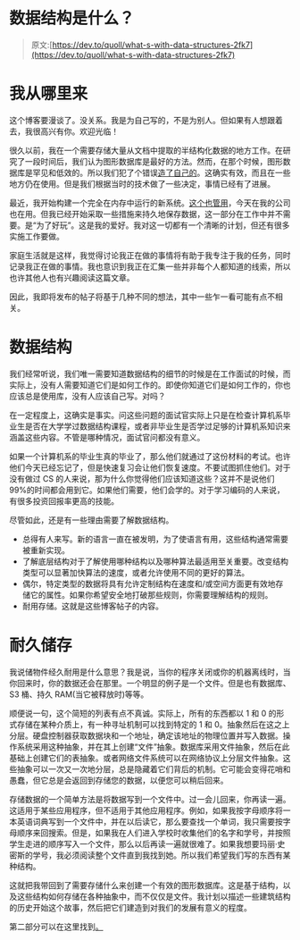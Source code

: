 # 数据结构是什么？

> 原文:[https://dev.to/quoll/what-s-with-data-structures-2fk7](https://dev.to/quoll/what-s-with-data-structures-2fk7)

# [](#where-im-coming-from)我从哪里来

这个博客要漫谈了。没关系。我是为自己写的，不是为别人。但如果有人想跟着去，我很高兴有你。欢迎光临！

很久以前，我在一个需要存储大量从文档中提取的半结构化数据的地方工作。在研究了一段时间后，我们认为图形数据库是最好的方法。然而，在那个时候，图形数据库是罕见和低效的。所以我们犯了个错误[造了自己的](http://mulgara.org/)。这确实有效，而且在一些地方仍在使用。但是我们根据当时的技术做了一些决定，事情已经有了进展。

最近，我开始构建一个完全在内存中运行的新系统。[这个也管用](https://github.com/threatgrid/asami)，今天在我的公司也在用。但我已经开始采取一些措施来持久地保存数据，这一部分在工作中并不需要。是“为了好玩”。这是我的爱好。我对这一切都有一个清晰的计划，但还有很多实施工作要做。

家庭生活就是这样，我觉得讨论我正在做的事情将有助于我专注于我的任务，同时记录我正在做的事情。我也意识到我正在汇集一些并非每个人都知道的线索，所以也许其他人也有兴趣阅读这篇文章。

因此，我即将发布的帖子将基于几种不同的想法，其中一些乍一看可能有点不相关。

# [](#data-structures)数据结构

我们经常听说，我们唯一需要知道数据结构的细节的时候是在工作面试的时候，而实际上，没有人需要知道它们是如何工作的。即使你知道它们是如何工作的，你也应该总是使用库，没有人应该自己写。对吗？

在一定程度上，这确实是事实。问这些问题的面试官实际上只是在检查计算机系毕业生是否在大学学过数据结构课程，或者非毕业生是否学过足够的计算机系知识来涵盖这些内容。不管是哪种情况，面试官问都没有意义。

如果一个计算机系的毕业生真的毕业了，那么他们就通过了这份材料的考试。也许他们今天已经忘记了，但是快速复习会让他们恢复速度。不要试图抓住他们。对于没有做过 CS 的人来说，那为什么你觉得他们应该知道这些？这并不是说他们 99%的时间都会用到它。如果他们需要，他们会学的。对于学习编码的人来说，有很多投资回报率更高的技能。

尽管如此，还是有一些理由需要了解数据结构。

*   总得有人来写。新的语言一直在被发明，为了使语言有用，这些结构通常需要被重新实现。
*   了解底层结构对于了解使用哪种结构以及哪种算法最适用至关重要。改变结构类型可以显著加快算法的速度，或者允许使用不同的更好的算法。
*   偶尔，特定类型的数据将具有允许定制结构在速度和/或空间方面更有效地存储它的属性。如果你希望安全地打破那些规则，你需要理解结构的规则。
*   耐用存储。这就是这些博客帖子的内容。

# [](#durable-storage)耐久储存

我说储物件经久耐用是什么意思？我是说，当你的程序关闭或你的机器离线时，当你回来时，你的数据还会在那里。一个明显的例子是一个文件。但是也有数据库、S3 桶、持久 RAM(当它被释放时)等等。

顺便说一句，这个简短的列表有点不真诚。实际上，所有的东西都以 1 和 0 的形式存储在某种介质上，有一种寻址机制可以找到特定的 1 和 0。抽象然后在这之上分层。硬盘控制器获取数据块和一个地址，确定该地址的物理位置并写入数据。操作系统采用这种抽象，并在其上创建“文件”抽象。数据库采用文件抽象，然后在此基础上创建它们的表抽象。或者网络文件系统可以在网络协议上分层文件抽象。这些抽象可以一次又一次地分层，总是隐藏着它们背后的机制。它可能会变得花哨和愚蠢，但它总是会返回到存储您的数据，以便您可以稍后回来。

存储数据的一个简单方法是将数据写到一个文件中。过一会儿回来，你再读一遍。这适用于某些应用程序，但不适用于其他应用程序。例如，如果我按字母顺序将一本英语词典写到一个文件中，并在以后读它，那么要查找一个单词，我只需要按字母顺序来回搜索。但是，如果我在人们进入学校时收集他们的名字和学号，并按照学生走进的顺序写入一个文件，那么以后再读一遍就很难了。如果我想要玛丽·史密斯的学号，我必须阅读整个文件直到我找到她。所以我们希望我们写的东西有某种结构。

这就把我带回到了需要存储什么来创建一个有效的图形数据库。这是基于结构，以及这些结构如何存储在各种抽象中，而不仅仅是文件。我计划以描述一些建筑结构的历史开始这个故事，然后把它们建造到对我们的发展有意义的程度。

第二部分可以在这里找到[。](https://dev.to/quoll/a-simple-structure-2cmh)